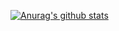 [![Anurag's github stats](https://github-readme-stats.vercel.app/api?username=WarrenYang99)](https://github.com/anuraghazra/github-readme-stats)
